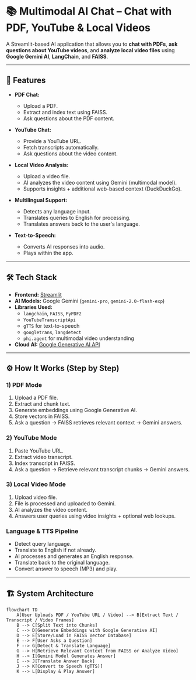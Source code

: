 # 📚 Multimodal AI Chat – Chat with PDF, YouTube & Local Videos

A Streamlit-based AI application that allows you to **chat with PDFs**, **ask questions about YouTube videos**, and **analyze local video files** using **Google Gemini AI**, **LangChain**, and **FAISS**.

---

## 🚀 Features

- **PDF Chat:**
  - Upload a PDF.
  - Extract and index text using FAISS.
  - Ask questions about the PDF content.
  
- **YouTube Chat:**
  - Provide a YouTube URL.
  - Fetch transcripts automatically.
  - Ask questions about the video content.

- **Local Video Analysis:**
  - Upload a video file.
  - AI analyzes the video content using Gemini (multimodal model).
  - Supports insights + additional web-based context (DuckDuckGo).

- **Multilingual Support:**
  - Detects any language input.
  - Translates queries to English for processing.
  - Translates answers back to the user's language.

- **Text-to-Speech:**
  - Converts AI responses into audio.
  - Plays within the app.

---

## 🛠️ Tech Stack

- **Frontend:** [Streamlit](https://streamlit.io/)
- **AI Models:** Google Gemini (`gemini-pro`, `gemini-2.0-flash-exp`)
- **Libraries Used:**
  - `langchain`, `FAISS`, `PyPDF2`
  - `YouTubeTranscriptApi`
  - `gTTS` for text-to-speech
  - `googletrans`, `langdetect`
  - `phi.agent` for multimodal video understanding
- **Cloud AI:** [Google Generative AI API](https://ai.google.dev/)

---

## ⚙️ How It Works (Step by Step)

### 1) **PDF Mode**
1. Upload a PDF file.
2. Extract and chunk text.
3. Generate embeddings using Google Generative AI.
4. Store vectors in FAISS.
5. Ask a question → FAISS retrieves relevant context → Gemini answers.

### 2) **YouTube Mode**
1. Paste YouTube URL.
2. Extract video transcript.
3. Index transcript in FAISS.
4. Ask a question → Retrieve relevant transcript chunks → Gemini answers.

### 3) **Local Video Mode**
1. Upload video file.
2. File is processed and uploaded to Gemini.
3. AI analyzes the video content.
4. Answers user queries using video insights + optional web lookups.

### **Language & TTS Pipeline**
- Detect query language.
- Translate to English if not already.
- AI processes and generates an English response.
- Translate back to the original language.
- Convert answer to speech (MP3) and play.

---

## 🏗️ System Architecture

```mermaid
flowchart TD
    A[User Uploads PDF / YouTube URL / Video] --> B[Extract Text / Transcript / Video Frames]
    B --> C[Split Text into Chunks]
    C --> D[Generate Embeddings with Google Generative AI]
    D --> E[Store/Load in FAISS Vector Database]
    E --> F[User Asks a Question]
    F --> G[Detect & Translate Language]
    G --> H[Retrieve Relevant Context from FAISS or Analyze Video]
    H --> I[Gemini Model Generates Answer]
    I --> J[Translate Answer Back]
    J --> K[Convert to Speech (gTTS)]
    K --> L[Display & Play Answer]
